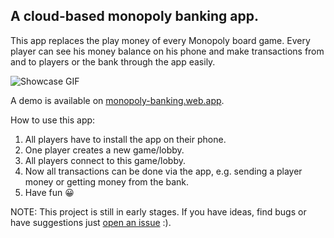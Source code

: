 
## A cloud-based monopoly banking app.

This app replaces the play money of every Monopoly board game. Every player can see his money balance on his phone and make transactions from and to players or the bank through the app easily.

![Showcase GIF](https://user-images.githubusercontent.com/20878653/132872571-40720d23-28cc-4cae-a87b-c7e7e1bc531d.gif)

A demo is available on [monopoly-banking.web.app](https://monopoly-banking.web.app/).

How to use this app:
1. All players have to install the app on their phone.
2. One player creates a new game/lobby.
3. All players connect to this game/lobby.
4. Now all transactions can be done via the app, e.g. sending a player money or getting money from the bank.
5. Have fun 😀

NOTE: This project is still in early stages. If you have ideas, find bugs or have suggestions just [open an issue](https://github.com/devj3ns/monopoly-banking/issues/new) :).
